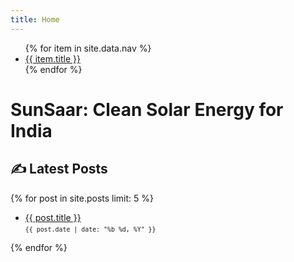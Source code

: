 ```yaml
---
title: Home
---
```


<nav class="site-nav">
  <ul>
    {% for item in site.data.nav %}
      <li>
        <a href="{{ item.url | relative_url }}">{{ item.title }}</a>
      </li>
    {% endfor %}
  </ul>
</nav>

# SunSaar: Clean Solar Energy for India

## ✍️ Latest Posts

{% for post in site.posts limit: 5 %}
- <a href="{{ post.url | relative_url }}" target="_blank" rel="noopener noreferrer">
    {{ post.title }}
  </a><br>
  <small><code>{{ post.date | date: "%b %d, %Y" }}</code></small>
{% endfor %}